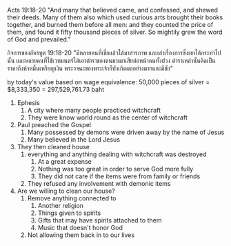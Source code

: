 Acts 19:18-20 "And many that believed came, and confessed, and shewed their deeds. Many of them also which used curious arts brought their books together, and burned them before all men: and they counted the price of them, and found it fifty thousand pieces of silver. So mightily grew the word of God and prevailed."

กิจการของอัครทูต 19:18-20 "มีหลายคนที่เชื่อแล้วได้มาสารภาพ และเล่าเรื่องการซึ่งเขาได้กระทำไปนั้น และหลายคนที่ใช้เวทมนตร์ได้เอาตำราของตนมาเผาเสียต่อหน้าคนทั้งปวง ตำราเหล่านั้นคิดเป็นราคาถึงห้าหมื่นเหรียญเงิน พระวจนะของพระเจ้าก็บังเกิดผลอย่างมากและมีชัย"

by today's value based on wage equivalence:
50,000 pieces of silver = $8,333,350 = 297,529,761.73 baht

1. Ephesis
   1. A city where many people practiced witchcraft
   2. They were know world round as the center of witchcraft
2. Paul preached the Gospel
   1. Many possessed by demons were driven away by the name of Jesus
   2. Many believed in the Lord Jesus
3. They then cleaned house
   1. everything and anything dealing with witchcraft was destroyed
      1. At a great expense
      2. Nothing was too great in order to serve God more fully
      3. They did not care if the items were from family or friends
   2. They refused any involvement with demonic items
4. Are we willing to clean our house?
   1. Remove anything connected to
      1. Another religion
      2. Things given to spirits
      3. Gifts that may have spirits attached to them
      4. Music that doesn't honor God
   2. Not allowing them back in to our lives